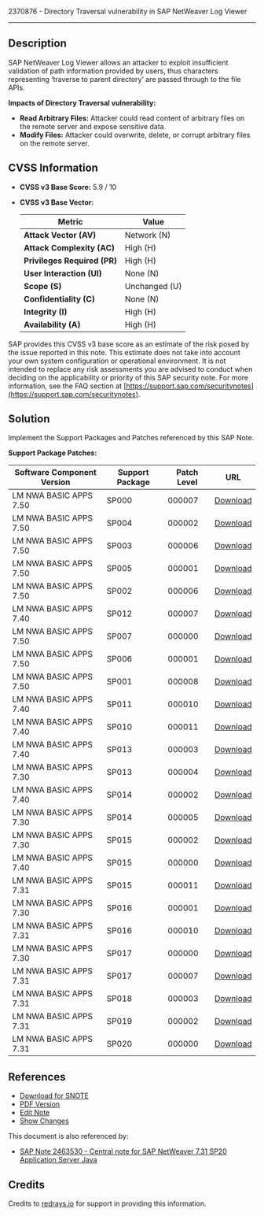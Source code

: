 2370876 - Directory Traversal vulnerability in SAP NetWeaver Log Viewer

---

## Description

SAP NetWeaver Log Viewer allows an attacker to exploit insufficient validation of path information provided by users, thus characters representing ‘traverse to parent directory’ are passed through to the file APIs.

**Impacts of Directory Traversal vulnerability:**
- **Read Arbitrary Files:** Attacker could read content of arbitrary files on the remote server and expose sensitive data.
- **Modify Files:** Attacker could overwrite, delete, or corrupt arbitrary files on the remote server.

## CVSS Information

- **CVSS v3 Base Score:** 5.9 / 10
- **CVSS v3 Base Vector:**
  
  | Metric                       | Value          |
  |------------------------------|----------------|
  | **Attack Vector (AV)**       | Network (N)    |
  | **Attack Complexity (AC)**   | High (H)       |
  | **Privileges Required (PR)** | High (H)       |
  | **User Interaction (UI)**    | None (N)       |
  | **Scope (S)**                | Unchanged (U)  |
  | **Confidentiality (C)**      | None (N)       |
  | **Integrity (I)**            | High (H)       |
  | **Availability (A)**         | High (H)       |

SAP provides this CVSS v3 base score as an estimate of the risk posed by the issue reported in this note. This estimate does not take into account your own system configuration or operational environment. It is not intended to replace any risk assessments you are advised to conduct when deciding on the applicability or priority of this SAP security note. For more information, see the FAQ section at [https://support.sap.com/securitynotes](https://support.sap.com/securitynotes).

## Solution

Implement the Support Packages and Patches referenced by this SAP Note.

**Support Package Patches:**

| Software Component Version | Support Package | Patch Level | URL                                                                                                                                                                |
|----------------------------|-----------------|-------------|--------------------------------------------------------------------------------------------------------------------------------------------------------------------|
| LM NWA BASIC APPS 7.50     | SP000           | 000007      | [Download](https://userapps.support.sap.com/sap/support/swdc/notes?cvnr=73554900100200001606&support_package=SP000&patch_level=000007)                             |
| LM NWA BASIC APPS 7.50     | SP004           | 000002      | [Download](https://userapps.support.sap.com/sap/support/swdc/notes?cvnr=73554900100200001606&support_package=SP004&patch_level=000002)                             |
| LM NWA BASIC APPS 7.50     | SP003           | 000006      | [Download](https://userapps.support.sap.com/sap/support/swdc/notes?cvnr=73554900100200001606&support_package=SP003&patch_level=000006)                             |
| LM NWA BASIC APPS 7.50     | SP005           | 000001      | [Download](https://userapps.support.sap.com/sap/support/swdc/notes?cvnr=73554900100200001606&support_package=SP005&patch_level=000001)                             |
| LM NWA BASIC APPS 7.50     | SP002           | 000006      | [Download](https://userapps.support.sap.com/sap/support/swdc/notes?cvnr=73554900100200001606&support_package=SP002&patch_level=000006)                             |
| LM NWA BASIC APPS 7.40     | SP012           | 000007      | [Download](https://userapps.support.sap.com/sap/support/swdc/notes?cvnr=67838200100200019691&support_package=SP012&patch_level=000007)                             |
| LM NWA BASIC APPS 7.50     | SP007           | 000000      | [Download](https://userapps.support.sap.com/sap/support/swdc/notes?cvnr=73554900100200001606&support_package=SP007&patch_level=000000)                             |
| LM NWA BASIC APPS 7.50     | SP006           | 000001      | [Download](https://userapps.support.sap.com/sap/support/swdc/notes?cvnr=73554900100200001606&support_package=SP006&patch_level=000001)                             |
| LM NWA BASIC APPS 7.50     | SP001           | 000008      | [Download](https://userapps.support.sap.com/sap/support/swdc/notes?cvnr=73554900100200001606&support_package=SP001&patch_level=000008)                             |
| LM NWA BASIC APPS 7.40     | SP011           | 000010      | [Download](https://userapps.support.sap.com/sap/support/swdc/notes?cvnr=67838200100200019691&support_package=SP011&patch_level=000010)                             |
| LM NWA BASIC APPS 7.40     | SP010           | 000011      | [Download](https://userapps.support.sap.com/sap/support/swdc/notes?cvnr=67838200100200019691&support_package=SP010&patch_level=000011)                             |
| LM NWA BASIC APPS 7.40     | SP013           | 000003      | [Download](https://userapps.support.sap.com/sap/support/swdc/notes?cvnr=67838200100200019691&support_package=SP013&patch_level=000003)                             |
| LM NWA BASIC APPS 7.30     | SP013           | 000004      | [Download](https://userapps.support.sap.com/sap/support/swdc/notes?cvnr=01200615320200014799&support_package=SP013&patch_level=000004)                             |
| LM NWA BASIC APPS 7.40     | SP014           | 000002      | [Download](https://userapps.support.sap.com/sap/support/swdc/notes?cvnr=67838200100200019691&support_package=SP014&patch_level=000002)                             |
| LM NWA BASIC APPS 7.30     | SP014           | 000005      | [Download](https://userapps.support.sap.com/sap/support/swdc/notes?cvnr=01200615320200014799&support_package=SP014&patch_level=000005)                             |
| LM NWA BASIC APPS 7.30     | SP015           | 000002      | [Download](https://userapps.support.sap.com/sap/support/swdc/notes?cvnr=01200615320200014799&support_package=SP015&patch_level=000002)                             |
| LM NWA BASIC APPS 7.40     | SP015           | 000000      | [Download](https://userapps.support.sap.com/sap/support/swdc/notes?cvnr=67838200100200019691&support_package=SP015&patch_level=000000)                             |
| LM NWA BASIC APPS 7.31     | SP015           | 000011      | [Download](https://userapps.support.sap.com/sap/support/swdc/notes?cvnr=01200615320200017686&support_package=SP015&patch_level=000011)                             |
| LM NWA BASIC APPS 7.30     | SP016           | 000001      | [Download](https://userapps.support.sap.com/sap/support/swdc/notes?cvnr=01200615320200014799&support_package=SP016&patch_level=000001)                             |
| LM NWA BASIC APPS 7.31     | SP016           | 000010      | [Download](https://userapps.support.sap.com/sap/support/swdc/notes?cvnr=01200615320200017686&support_package=SP016&patch_level=000010)                             |
| LM NWA BASIC APPS 7.30     | SP017           | 000000      | [Download](https://userapps.support.sap.com/sap/support/swdc/notes?cvnr=01200615320200014799&support_package=SP017&patch_level=000000)                             |
| LM NWA BASIC APPS 7.31     | SP017           | 000007      | [Download](https://userapps.support.sap.com/sap/support/swdc/notes?cvnr=01200615320200017686&support_package=SP017&patch_level=000007)                             |
| LM NWA BASIC APPS 7.31     | SP018           | 000003      | [Download](https://userapps.support.sap.com/sap/support/swdc/notes?cvnr=01200615320200017686&support_package=SP018&patch_level=000003)                             |
| LM NWA BASIC APPS 7.31     | SP019           | 000002      | [Download](https://userapps.support.sap.com/sap/support/swdc/notes?cvnr=01200615320200017686&support_package=SP019&patch_level=000002)                             |
| LM NWA BASIC APPS 7.31     | SP020           | 000000      | [Download](https://userapps.support.sap.com/sap/support/swdc/notes?cvnr=01200615320200017686&support_package=SP020&patch_level=000000)                             |

## References

- [Download for SNOTE](https://notesdownloads.sap.com/note/0040000018404912017)
- [PDF Version](https://userapps.support.sap.com/sap/support/sfm/notes/0002370876?language=en-US&token=913B5B8FBA410768C8E4D91F968412C1)
- [Edit Note](https://me.sap.com/sap/support/notes/edit/0002370876)
- [Show Changes](https://me.sap.com/notes/0002370876/?action=compare)

This document is also referenced by:
- [SAP Note 2463530 - Central note for SAP NetWeaver 7.31 SP20 Application Server Java](https://me.sap.com/notes/2463530)

## Credits

Credits to [redrays.io](https://redrays.io) for support in providing this information.